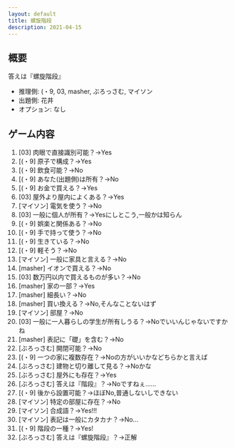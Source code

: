 ```yaml
---
layout: default
title: 螺旋階段
description: 2021-04-15
---
```


## 概要

答えは『螺旋階段』

- 推理側: (・9, 03, masher, ぶろっさむ, マイソン
- 出題側: 花井
- オプション: なし

## ゲーム内容

1. \[03\] 肉眼で直接識別可能？→Yes
2. \[(・9\] 原子で構成？→Yes
3. \[(・9\] 飲食可能？→No
4. \[(・9\] あなた(出題側)は所有？→No
5. \[(・9\] お金で買える？→Yes
6. \[03\] 屋外より屋内によくある？→Yes
7. \[マイソン\] 電気を使う？→No
8. \[03\] 一般に個人が所有？→Yesにしとこう,一般かは知らん
9. \[(・9\] 娯楽と関係ある？→No
10. \[(・9\] 手で持って使う？→No
11. \[(・9\] 生きている？→No
12. \[(・9\] 軽そう？→No
13. \[マイソン\] 一般に家具と言える？→No
14. \[masher\] イオンで買える？→No
15. \[03\] 数万円以内で買えるものが多い？→No
16. \[masher\] 家の一部？→Yes
17. \[masher\] 細長い？→No
18. \[masher\] 買い換える？→No,そんなことないはず
19. \[マイソン\] 部屋？→No
20. \[03\] 一般に一人暮らしの学生が所有しうる？→Noでいいんじゃないですかね
21. \[masher\] 表記に「礎」を含む？→No
22. \[ぶろっさむ\] 開閉可能？→No
23. \[(・9\] 一つの家に複数存在？→Noの方がいいかなどちらかと言えば
24. \[ぶろっさむ\] 建物と切り離して見る？→Noかな
25. \[ぶろっさむ\] 屋外にも存在？→Yes
26. \[ぶろっさむ\] 答えは『階段』？→Noですねぇ……
27. \[(・9\] 後から設置可能？→ほぼNo,普通しないしできない
28. \[マイソン\] 特定の部屋に存在？→No
29. \[マイソン\] 合成語？→Yes!!!
30. \[マイソン\] 表記は一般にカタカナ？→No…
31. \[(・9\] 階段の一種？→Yes!
32. \[ぶろっさむ\] 答えは『螺旋階段』？→正解
